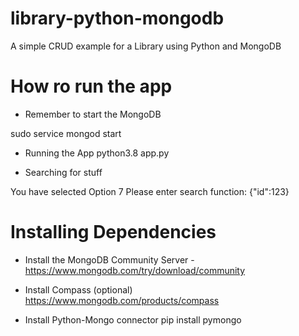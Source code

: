 # library-python-mongodb
A simple CRUD example for a Library using Python and MongoDB

How ro run the app
==================

- Remember to start the MongoDB

sudo service mongod start

- Running the App
python3.8 app.py

- Searching for stuff

You have selected Option 7
Please enter search function: {"id":123}

Installing Dependencies
=======================

* Install the MongoDB Community Server - https://www.mongodb.com/try/download/community

* Install Compass (optional)
https://www.mongodb.com/products/compass

* Install Python-Mongo connector
pip install pymongo
